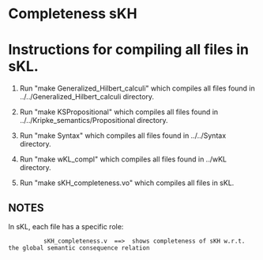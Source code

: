 # Completeness sKH

Instructions for compiling all files in sKL.
=========================================================================================

1. Run "make Generalized_Hilbert_calculi" which compiles all files found in ../../Generalized_Hilbert_calculi directory.

2. Run "make KSPropositional" which compiles all files found in ../../Kripke_semantics/Propositional directory.

3. Run "make Syntax" which compiles all files found in ../../Syntax directory.

4. Run "make wKL_compl" which compiles all files found in ../wKL directory.

5. Run "make sKH_completeness.vo" which compiles all files in sKL.


NOTES
-----

In sKL, each file has a specific role:

              sKH_completeness.v  ==>  shows completeness of sKH w.r.t. the global semantic consequence relation
